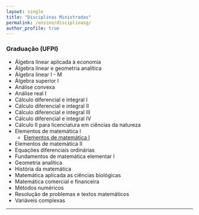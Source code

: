 ```yaml
---
layout: single
title: "Disciplinas Ministradas"
permalink: /ensino/disciplinasg/
author_profile: true
---
```

### Graduação (UFPI)
- Álgebra linear aplicada à economia
- Álgebra linear e geometria analítica
- Álgebra linear I - M
- Álgebra superior I
- Análise convexa
- Análise real I
- Cálculo diferencial e integral I
- Cálculo diferencial e integral II
- Cálculo diferencial e integral III
- Cálculo diferencial e integral IV
- Cálculo II para licenciatura em ciências da natureza
- Elementos de matemática I
   - [Elementos de matemática I](/files/elementos-matematica-I.pdf)
- Elementos de matemática II
- Equações diferenciais ordinárias
- Fundamentos de matemática elementar I
- Geometria analítica
- História da matemática
- Matemática aplicada as ciências biológicas
- Matemática comercial e financeira
- Métodos numéricos
- Resolução de problemas e textos matemáticos
- Variáveis complexas

---

